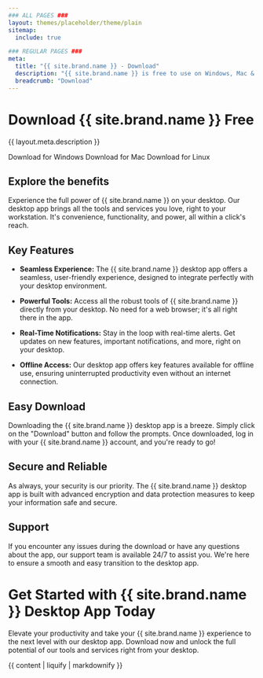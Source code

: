 ```yaml
---
### ALL PAGES ###
layout: themes/placeholder/theme/plain
sitemap:
  include: true

### REGULAR PAGES ###
meta:
  title: "{{ site.brand.name }} - Download"
  description: "{{ site.brand.name }} is free to use on Windows, Mac & Linux. Get started for free today!"
  breadcrumb: "Download"
---
```

# Download {{ site.brand.name }} Free
{{ layout.meta.description }}

<a class="btn btn-soft-primary download-parent-btn disabled" data-platform="windows" disabled>Download for Windows</a>
<a class="btn btn-soft-primary download-parent-btn disabled" data-platform="mac" disabled>Download for Mac</a>
<a class="btn btn-soft-primary download-parent-btn disabled" data-platform="linux" disabled>Download for Linux</a>

## Explore the benefits

Experience the full power of {{ site.brand.name }} on your desktop. Our desktop app brings all the tools and services you love, right to your workstation. It's convenience, functionality, and power, all within a click's reach.

## Key Features

- **Seamless Experience:** The {{ site.brand.name }} desktop app offers a seamless, user-friendly experience, designed to integrate perfectly with your desktop environment.

- **Powerful Tools:** Access all the robust tools of {{ site.brand.name }} directly from your desktop. No need for a web browser; it's all right there in the app.

- **Real-Time Notifications:** Stay in the loop with real-time alerts. Get updates on new features, important notifications, and more, right on your desktop.

- **Offline Access:** Our desktop app offers key features available for offline use, ensuring uninterrupted productivity even without an internet connection.

## Easy Download

Downloading the {{ site.brand.name }} desktop app is a breeze. Simply click on the "Download" button and follow the prompts. Once downloaded, log in with your {{ site.brand.name }} account, and you're ready to go!

## Secure and Reliable

As always, your security is our priority. The {{ site.brand.name }} desktop app is built with advanced encryption and data protection measures to keep your information safe and secure.

## Support

If you encounter any issues during the download or have any questions about the app, our support team is available 24/7 to assist you. We're here to ensure a smooth and easy transition to the desktop app.

# Get Started with {{ site.brand.name }} Desktop App Today

Elevate your productivity and take your {{ site.brand.name }} experience to the next level with our desktop app. Download now and unlock the full potential of our tools and services right from your desktop.

{{ content | liquify | markdownify }}
